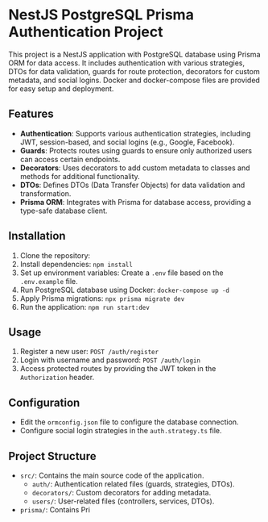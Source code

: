 # NestJS PostgreSQL Prisma Authentication Project

This project is a NestJS application with PostgreSQL database using Prisma ORM for data access. It includes authentication with various strategies, DTOs for data validation, guards for route protection, decorators for custom metadata, and social logins. Docker and docker-compose files are provided for easy setup and deployment.

## Features

- **Authentication**: Supports various authentication strategies, including JWT, session-based, and social logins (e.g., Google, Facebook).
- **Guards**: Protects routes using guards to ensure only authorized users can access certain endpoints.
- **Decorators**: Uses decorators to add custom metadata to classes and methods for additional functionality.
- **DTOs**: Defines DTOs (Data Transfer Objects) for data validation and transformation.
- **Prisma ORM**: Integrates with Prisma for database access, providing a type-safe database client.

## Installation

1. Clone the repository: 
2. Install dependencies: `npm install`
3. Set up environment variables: Create a `.env` file based on the `.env.example` file.
4. Run PostgreSQL database using Docker: `docker-compose up -d`
5. Apply Prisma migrations: `npx prisma migrate dev`
6. Run the application: `npm run start:dev`

## Usage

1. Register a new user: `POST /auth/register`
2. Login with username and password: `POST /auth/login`
3. Access protected routes by providing the JWT token in the `Authorization` header.

## Configuration

- Edit the `ormconfig.json` file to configure the database connection.
- Configure social login strategies in the `auth.strategy.ts` file.

## Project Structure

- `src/`: Contains the main source code of the application.
    - `auth/`: Authentication related files (guards, strategies, DTOs).
    - `decorators/`: Custom decorators for adding metadata.
    - `users/`: User-related files (controllers, services, DTOs).
- `prisma/`: Contains Pri
